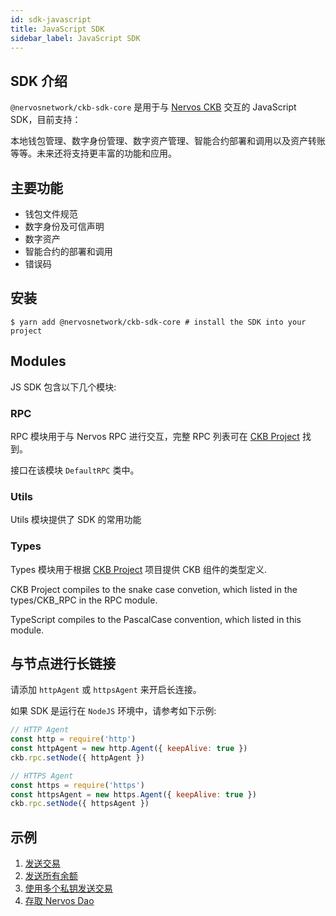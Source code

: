 ```yaml
---
id: sdk-javascript
title: JavaScript SDK
sidebar_label: JavaScript SDK
---
```


## SDK 介绍

`@nervosnetwork/ckb-sdk-core` 是用于与 [Nervos CKB](https://github.com/nervosnetwork/ckb) 交互的 JavaScript SDK，目前支持：

本地钱包管理、数字身份管理、数字资产管理、智能合约部署和调用以及资产转账等等。未来还将支持更丰富的功能和应用。

## 主要功能
* 钱包文件规范
* 数字身份及可信声明
* 数字资产
* 智能合约的部署和调用
* 错误码

## 安装

```
$ yarn add @nervosnetwork/ckb-sdk-core # install the SDK into your project
```

## Modules

JS SDK 包含以下几个模块:

### RPC

RPC 模块用于与 Nervos RPC 进行交互，完整 RPC 列表可在 [CKB Project](https://github.com/nervosnetwork/ckb/blob/develop/util/jsonrpc-types/src/blockchain.rs) 找到。

接口在该模块 `DefaultRPC` 类中。

### Utils

Utils 模块提供了 SDK 的常用功能

### Types

Types 模块用于根据 [CKB Project](https://github.com/nervosnetwork/ckb/blob/develop/util/jsonrpc-types/src/blockchain.rs) 项目提供 CKB 组件的类型定义.

CKB Project compiles to the snake case convetion, which listed in the types/CKB_RPC in the RPC module.

TypeScript compiles to the PascalCase convention, which listed in this module.

## 与节点进行长链接

请添加 `httpAgent` 或 `httpsAgent` 来开启长连接。

如果 SDK 是运行在 `NodeJS` 环境中，请参考如下示例:

```javascript
// HTTP Agent
const http = require('http')
const httpAgent = new http.Agent({ keepAlive: true })
ckb.rpc.setNode({ httpAgent })

// HTTPS Agent
const https = require('https')
const httpsAgent = new https.Agent({ keepAlive: true })
ckb.rpc.setNode({ httpsAgent })
```

## 示例

1. [发送交易](https://github.com/nervosnetwork/ckb-sdk-js/blob/develop/packages/ckb-sdk-core/examples/sendSimpleTransaction.js)
2. [发送所有余额](https://github.com/nervosnetwork/ckb-sdk-js/blob/develop/packages/ckb-sdk-core/examples/sendAllBalance.js)
3. [使用多个私钥发送交易](https://github.com/nervosnetwork/ckb-sdk-js/blob/develop/packages/ckb-sdk-core/examples/sendTransactionWithMultiplePrivateKey.js)
4. [存取 Nervos Dao](https://github.com/nervosnetwork/ckb-sdk-js/blob/develop/packages/ckb-sdk-core/examples/nervosDAO.js)
